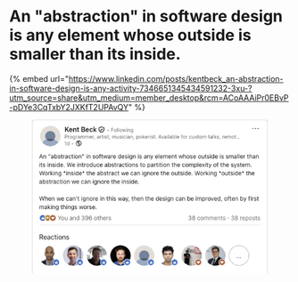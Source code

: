 # An "abstraction" in software design is any element whose outside is smaller than its inside.

{% embed url="https://www.linkedin.com/posts/kentbeck_an-abstraction-in-software-design-is-any-activity-7346651345434591232-3xu-?utm_source=share&utm_medium=member_desktop&rcm=ACoAAAiPr0EBvP-pDYe3CqTxbY2JXKfT2UPAvQY" %}

<figure><img src="../../../.gitbook/assets/image (1) (1) (1) (1) (1) (1).png" alt=""><figcaption></figcaption></figure>
